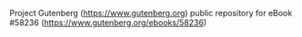 Project Gutenberg (https://www.gutenberg.org) public repository for
eBook #58236 (https://www.gutenberg.org/ebooks/58236)

